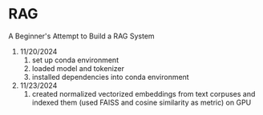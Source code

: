 # RAG
A Beginner's Attempt to Build a RAG System
1. 11/20/2024
    1. set up conda environment
    2. loaded model and tokenizer
    3. installed dependencies into conda environment
2. 11/23/2024
    1. created normalized vectorized embeddings from text corpuses and indexed them (used FAISS and cosine similarity as metric) on GPU
    